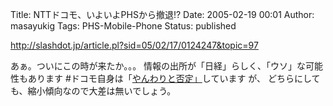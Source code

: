 Title: NTTドコモ、いよいよPHSから撤退!?
Date: 2005-02-19 00:01
Author: masayukig
Tags: PHS-Mobile-Phone
Status: published

<http://slashdot.jp/article.pl?sid=05/02/17/0124247&topic=97>

あぁ。ついにこの時が来たか。。。
情報の出所が「日経」らしく、「ウソ」な可能性もあります
\#ドコモ自身は「[やんわりと否定」](http://k-tai.impress.co.jp/cda/article/news_toppage/22675.html)しています
が、
どちらにしても、縮小傾向なので大差は無いでしょう。
